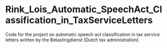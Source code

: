# Rink_Lois_Automatic_SpeechAct_Classification_in_TaxServiceLetters
Code for the project on automatic speech act classification in tax service letters written by the Belastingdienst (Dutch tax administration)
